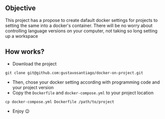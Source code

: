 ## Objective

This project has a propose to create dafault docker settings for projects to setting the same into a docker's container. There will be no worry about controlling language versions on your computer, not taking so long setting up a workspace

## How works?
- Download the project

```
git clone git@github.com:gustavosantiago/docker-on-project.git
```

- Then, chose your docker setting according with programming code and your project version
- Copy the `Dockerfile` and `docker-compose.yml` to your project location

```
cp docker-compose.yml Dockerfile /path/to/project
```

- Enjoy 😉
